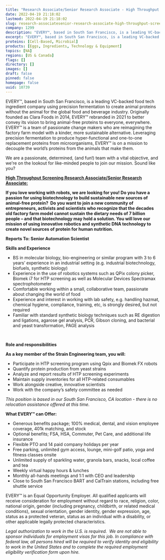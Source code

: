 ```yaml
---
title: "Research Associate/Senior Research Associate - High Throughput Screening"
date: 2022-04-19 21:18:02
lastmod: 2022-04-19 21:18:02
slug: research-associatesenior-research-associate-high-throughput-screening-10739
company: 1299
description: "EVERY™, based in South San Francisco, is a leading VC-backed food tech ingredient company using precision fermentation to create animal proteins without the animal for the global food and beverage industry. Originally founded as Clara Foods in 2014, EVERY™ rebranded in 2021 to better convey its vision to bring animal-free proteins to everyone, everywhere. EVERY™ is a team of passionate change makers who are reimagining the factory farm model with a kinder, more sustainable alternative."
excerpt: "EVERY™, based in South San Francisco, is a leading VC-backed food tech ingredient company using precision fermentation to create animal proteins without the animal for the global food and beverage industry. Originally founded as Clara Foods in 2014, EVERY™ rebranded in 2021 to better convey its vision to bring animal-free proteins to everyone, everywhere. EVERY™ is a team of passionate change makers who are reimagining the factory farm model with a kinder, more sustainable alternative."
proteins: [Cell-Based, Microbial]
products: [Eggs, Ingredients, Technology & Equipment]
topics: [NA]
regions: [US & Canada]
flags: []
directory: []
images: []
draft: false
pinned: false
homepage: false
uuid: 10739
---
```

<p>EVERY™, based in South San Francisco, is a leading VC-backed food tech ingredient company using precision fermentation to create animal proteins without the animal for the global food and beverage industry. Originally founded as Clara Foods in 2014, EVERY™ rebranded in 2021 to better convey its vision to bring animal-free proteins to everyone, everywhere. EVERY™ is a team of passionate change makers who are reimagining the factory farm model with a kinder, more sustainable alternative. Leveraging precision fermentation to produce hyper-functional and one-to-one replacement proteins from microorganisms, EVERY™ is on a mission to decouple the world’s proteins from the animals that make them.</p>
<p>We are a passionate, determined, (and fun!) team with a vital objective, and we're on the lookout for like-minded people to join our mission. Sound like you?</p>
<p><strong><u>High Throughput Screening Research Associate/Senior Research Associate:</u></strong></p>
<p><strong>If you love working with robots, we are looking for you! Do you have a passion for using biotechnology to build sustainable new sources of animal-free protein?  Do you want to join a new community of entrepreneurs, activists and scientists who recognize that the decades old factory farm model cannot sustain the dietary needs of 7 billion people – and that biotechnology may hold a solution. You will love our mission of using innovative robotics and synthetic DNA technology to create novel sources of protein for human nutrition.</strong></p>
<p><strong>Reports To: Senior Automation Scientist</strong></p>
<p><strong>Skills and Experience</strong></p>
<ul>
<li>BS in molecular biology, bio-engineering or similar program with 3 to 6 years’ experience in an industrial setting (e.g. industrial biotechnology, biofuels, synthetic biology)</li>
<li>Experience in the use of robotics systems such as QPix colony picker, Biomek i7 for HTP screening as well as Molecular Devices Spectramax spectrophotometer</li>
<li>Comfortable working within a small, collaborative team, passionate about changing the world of food</li>
<li>Experience and interest in working with lab safety, e.g. handling hazmat, chemical hygiene, compliance, training, etc, is strongly desired, but not required</li>
<li>Familiar with standard synthetic biology techniques such as RE digestion and ligations, agarose gel analysis, PCR, Gibson cloning, and bacterial and yeast transformation, PAGE analysis</li>
</ul>
<p> </p>
<p><strong>Role and responsibilities</strong></p>
<p><strong>As a key member of the Strain Engineering team, you will:</strong></p>
<ul>
<li>Participate in HTP screening program using Qpix and Biomek FX robots</li>
<li>Quantify protein production from yeast strains</li>
<li>Analyze and report results of HTP screening experiments</li>
<li>Maintain supply inventories for all HTP-related consumables</li>
<li>Work alongside creative, innovative scientists</li>
<li>Work with the company’s safety committee as needed</li>
</ul>
<p><em>This position is based in our South San Francisco, CA location - there is no relocation assistance offered at this time. </em></p>
<p><strong>What EVERY™ can Offer:</strong></p>
<ul>
<li>Generous benefits package; 100% medical, dental, and vision employee coverage, 401k matching, and stock</li>
<li>Optional benefits; FSA, HSA, Commuter, Pet Care, and additional life insurance</li>
<li>Flexible PTO and 14 paid company holidays per year</li>
<li>Free parking, unlimited gym access, lounge, mini-golf patio, yoga and fitness classes onsite</li>
<li>Unlimited supply of sparkling water, granola bars, snacks, local coffee and tea</li>
<li>Weekly virtual happy hours & lunches</li>
<li>Monthly all-hands meetings and 1:1 with CEO and leadership</li>
<li>Close to South San Francisco BART and CalTrain stations, including free shuttle service</li>
</ul>
<p>EVERY™ is an Equal Opportunity Employer. All qualified applicants will receive consideration for employment without regard to race, religion, color, national origin, gender (including pregnancy, childbirth, or related medical conditions), sexual orientation, gender identity, gender expression, age, status as a protected veteran, status as an individual with a disability, or other applicable legally protected characteristics.</p>
<p><em>Legal authorization to work in the U.S. is required.  We are not able to sponsor individuals for employment visas for this job. </em><em>In compliance with federal law, all persons hired will be required to verify identity and eligibility to work in the United States and to complete the required employment eligibility verification form upon hire.</em></p>
